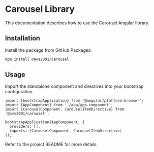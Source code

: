 # Carousel Library

This documentation describes how to use the Carousel Angular library.

## Installation

Install the package from GitHub Packages:

```bash
npm install @avs2001/carousel
```

## Usage

Import the standalone component and directives into your bootstrap configuration.

```
import {bootstrapApplication} from '@angular/platform-browser';
import {AppComponent} from './app/app.component';
import {CarouselComponent, CarouselItemDirective} from '@avs2001/carousel';

bootstrapApplication(AppComponent, {
  providers: [],
  imports: [CarouselComponent, CarouselItemDirective]
});
```

Refer to the project README for more details.

